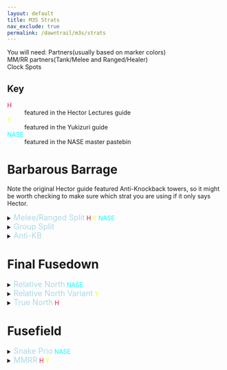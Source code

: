 ```yaml
---
layout: default
title: M3S Strats
nav_exclude: true
permalink: /dawntrail/m3s/strats
---
```

You will need:
Partners(usually based on marker colors)<br>
MM/RR partners(Tank/Melee and Ranged/Healer)<br>
Clock Spots<br>

## Key
<dl>
  <dt><font color="Crimson">H</font></dt>
  <dd>featured in the Hector Lectures guide</dd>
  <dt><font color="Yellow">Y</font></dt>
  <dd>featured in the Yukizuri guide</dd>
  <dt><font color="Cyan">NASE</font></dt>
  <dd>featured in the NASE master pastebin</dd>
</dl>

# Barbarous Barrage
Note the original Hector guide featured Anti-Knockback towers, so it might be worth checking to make sure which strat you are using if it only says Hector.
<details markdown=block><summary><font size="4" color="LightBlue">Melee/Ranged Split</font>&nbsp;<font color="Crimson">H</font>&nbsp;<font color="Yellow">Y</font>&nbsp;<font color="Cyan">NASE</font></summary>
  Melees go to the North or West tower, Ranged go South or East. Group 1 knocked left facing boss, Group 2 knocked right.
</details>
<details markdown=block><summary><font size="4" color="LightBlue">Group Split</font></summary>
  Group 1 go to the North or West tower, Group 2 go South or East. Melees knocked left facing boss, Ranged knocked right.
</details>
<details markdown=block><summary><font size="4" color="LightBlue">Anti-KB</font></summary>
  Melees go to the North or West tower, Ranged go South or East. Use knockback resist to immune the tower, and walk to the towers left and right of the first you take. Group 1 goes left facing boss, Group 2 goes right.
</details>

# Final Fusedown
<details markdown=block><summary><font size="4" color="LightBlue">Relative North</font>&nbsp;<font color="Cyan">NASE</font></summary>
  The solo long fuse bomb becomes the new relative north. All 4 short tether players go to the 3 long tether bombs, and spread there. Melees/Tanks max melee, Ranged/Healers further back, Group 1 left Group 2 right. Long fuse players stand center under the boss, slightly away from the short bombs, or under the north long fuse. After the first set resolve, cross into the new safe arc, and long fuse spread out. Ranged/Healers out to the corners, Melees/Tanks max melee behind the marker, Group 1 left, Group 2 right. Short fuse players now stand under the boss, just on the new safe side.
  https://raidplan.io/plan/J34av6e0EuxVe7kW
</details>
<details markdown=block><summary><font size="4" color="LightBlue">Relative North Variant</font>&nbsp;<font color="Yellow">Y</font></summary>
  The 3 long fuse bombs become the new relative north. Melee/Tank and Ranged/Healer 1 short tether players go to the 3 long tether bombs, and spread there. Melee/Tank max melee, Ranged/Healer in the corner, Group 1 left Group 2 right. Ranged/Healer 2 go to the solo bomb. Long fuse players stand center under the boss, slightly away from the short bombs. After the first set resolve, cross into the new safe arc, and long fuse spread out. Ranged/Healers out to the corners, Melees/Tanks max melee behind the marker, Group 1 left, Group 2 right. Short fuse players now stand under the boss, just on the new safe side.
  https://raidplan.io/plan/J34av6e0EuxVe7kW
</details>
<details markdown=block><summary><font size="4" color="LightBlue">True North</font>&nbsp;<font color="Crimson">H</font></summary>
  R1 and H1 stand SW, OT and M2 stand SE, R2 and H2 stand NE, and MT and M1 stand NW. Short fuse players stand just behind the closest long fuse bomb to them, Long fuse players stack center under the boss, just on the side of the long fuse bombs. After the first set of bombs explode, H1/R1 long fuse goes NW, H2/R2 long fuse goes SE, and tanks/melees move to the closest safe marker to their initial spot, and stand max melee behind it. Short fuse players now stand under the boss, just on the new safe side.
</details>

# Fusefield
<details markdown=block><summary><font size="4" color="LightBlue">Snake Prio</font>&nbsp;<font color="Cyan">NASE</font></summary>
  Group 1 starts Northwest and looks counterclockwise, Group 2 starts North and looks clockwise. Ranged and Healers take the first appropriate fuse, then Melees and Tanks take the second.
</details>
<details markdown=block><summary><font size="4" color="LightBlue">MMRR</font>&nbsp;<font color="Crimson">H</font>&nbsp;<font color="Yellow">Y</font></summary>
  Starting from north, looking clockwise, Melees and Tanks find the first 2 appropriate fuses, then Ranged and Healers find the second 2. Group 1 goes to the first of those, and Group 2 goes to the second.
</details>

